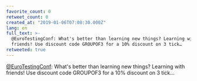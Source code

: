 ```yaml
---
favorite_count: 0
retweet_count: 0
created_at: "2019-01-06T07:08:30.000Z"
lang: en
full_text: >-
  @EuroTestingConf: What's better than learning new things? Learning with
  friends! Use discount code GROUPOF3 for a 10% discount on 3 tick…
retweeted: true
---
```


[@EuroTestingConf](https://twitter.com/EuroTestingConf): What's better than
learning new things? Learning with friends! Use discount code GROUPOF3 for a 10%
discount on 3 tick…
